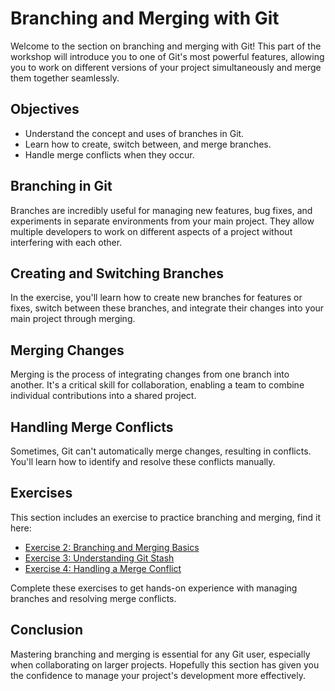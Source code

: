 # Branching and Merging with Git

Welcome to the section on branching and merging with Git! This part of the workshop will introduce you to one of Git's most powerful features, allowing you to work on different versions of your project simultaneously and merge them together seamlessly.

## Objectives

- Understand the concept and uses of branches in Git.
- Learn how to create, switch between, and merge branches.
- Handle merge conflicts when they occur.

## Branching in Git

Branches are incredibly useful for managing new features, bug fixes, and experiments in separate environments from your main project. They allow multiple developers to work on different aspects of a project without interfering with each other.

## Creating and Switching Branches

In the exercise, you'll learn how to create new branches for features or fixes, switch between these branches, and integrate their changes into your main project through merging.

## Merging Changes

Merging is the process of integrating changes from one branch into another. It's a critical skill for collaboration, enabling a team to combine individual contributions into a shared project.

## Handling Merge Conflicts

Sometimes, Git can't automatically merge changes, resulting in conflicts. You'll learn how to identify and resolve these conflicts manually.

## Exercises

This section includes an exercise to practice branching and merging, find it here:

- [Exercise 2: Branching and Merging Basics](./exercises/exercise-2.md)
- [Exercise 3: Understanding Git Stash](./exercises/exercise-3.md)
- [Exercise 4: Handling a Merge Conflict](./exercises/exercise-4.md)

Complete these exercises to get hands-on experience with managing branches and resolving merge conflicts.

## Conclusion

Mastering branching and merging is essential for any Git user, especially when collaborating on larger projects. Hopefully this section has given you the confidence to manage your project's development more effectively.

